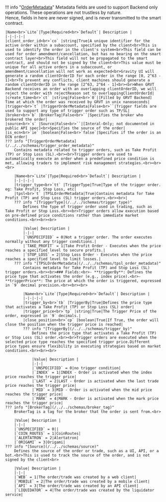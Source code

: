 !!! info "[OrderMetadata](/../../schemas/order_metadata)"
    Metadata fields are used to support Backend only operations. These operations are not trustless by nature.<br>Hence, fields in here are never signed, and is never transmitted to the smart contract.<br>

    |Name<br>`Lite`|Type|Required<br>`Default`| Description |
    |-|-|-|-|
    |client_order_id<br>`co` |string|True|A unique identifier for the active order within a subaccount, specified by the client<br>This is used to identify the order in the client's system<br>This field can be used for order amendment/cancellation, but has no bearing on the smart contract layer<br>This field will not be propagated to the smart contract, and should not be signed by the client<br>This value must be unique for all active orders in a subaccount, or amendment/cancellation will not work as expected<br>Gravity UI will generate a random clientOrderID for each order in the range [0, 2^63 - 1]<br>To prevent any conflicts, client machines should generate a random clientOrderID in the range [2^63, 2^64 - 1]<br><br>When GRVT Backend receives an order with an overlapping clientOrderID, we will reject the order with rejectReason set to overlappingClientOrderId|
    |create_time<br>`ct` |string|False<br>`0`|[Filled by GRVT Backend] Time at which the order was received by GRVT in unix nanoseconds|
    |trigger<br>`t` |TriggerOrderMetadata|False<br>``|Trigger fields are used to support any type of trigger order such as TP/SL|
    |broker<br>`b` |BrokerTag|False<br>``|Specifies the broker who brokered the order|
    |source<br>`s` |Source|False<br>``|[Interal-Only; not documented in public API spec]<br>Specifies the source of the order|
    |is_ecn<br>`ie` |boolean|False<br>`false`|Specifies if the order is an ECN order|
    ??? info "[TriggerOrderMetadata](/../../schemas/trigger_order_metadata)"
        Contains metadata related to trigger orders, such as Take Profit (TP) or Stop Loss (SL).<br><br>Trigger orders are used to automatically execute an order when a predefined price condition is met, allowing traders to implement risk management strategies.<br><br><br>

        |Name<br>`Lite`|Type|Required<br>`Default`| Description |
        |-|-|-|-|
        |trigger_type<br>`tt` |TriggerType|True|Type of the trigger order. eg: Take Profit, Stop Loss, etc|
        |tpsl<br>`t` |TPSLOrderMetadata|True|Contains metadata for Take Profit (TP) and Stop Loss (SL) trigger orders.<br><br>|
        ??? info "[TriggerType](/../../schemas/trigger_type)"
            Defines the type of trigger order used in trading, such as Take Profit or Stop Loss.<br><br>Trigger orders allow execution based on pre-defined price conditions rather than immediate market conditions.<br><br><br>

            |Value| Description |
            |-|-|
            |`UNSPECIFIED` = 0|Not a trigger order. The order executes normally without any trigger conditions.|
            |`TAKE_PROFIT` = 1|Take Profit Order - Executes when the price reaches a specified level to secure profits.|
            |`STOP_LOSS` = 2|Stop Loss Order - Executes when the price reaches a specified level to limit losses.|
        ??? info "[TPSLOrderMetadata](/../../schemas/tpsl_order_metadata)"
            Contains metadata for Take Profit (TP) and Stop Loss (SL) trigger orders.<br><br>### Fields:<br>- **triggerBy**: Defines the price type that activates the order (e.g., index price).<br>- **triggerPrice**: The price at which the order is triggered, expressed in `9` decimal precision.<br><br><br>

            |Name<br>`Lite`|Type|Required<br>`Default`| Description |
            |-|-|-|-|
            |trigger_by<br>`tb` |TriggerBy|True|Defines the price type that activates a Take Profit (TP) or Stop Loss (SL) order|
            |trigger_price<br>`tp` |string|True|The Trigger Price of the order, expressed in `9` decimals.|
            |close_position<br>`cp` |boolean|True|If True, the order will close the position when the trigger price is reached|
            ??? info "[TriggerBy](/../../schemas/trigger_by)"
                Defines the price type that activates a Take Profit (TP) or Stop Loss (SL) order.<br><br>Trigger orders are executed when the selected price type reaches the specified trigger price.Different price types ensure flexibility in executing strategies based on market conditions.<br><br><br>

                |Value| Description |
                |-|-|
                |`UNSPECIFIED` = 0|no trigger condition|
                |`INDEX` = 1|INDEX - Order is activated when the index price reaches the trigger price|
                |`LAST` = 2|LAST - Order is activated when the last trade price reaches the trigger price|
                |`MID` = 3|MID - Order is activated when the mid price reaches the trigger price|
                |`MARK` = 4|MARK - Order is activated when the mark price reaches the trigger price|
    ??? info "[BrokerTag](/../../schemas/broker_tag)"
        BrokerTag is a tag for the broker that the order is sent from.<br>

        |Value| Description |
        |-|-|
        |`UNSPECIFIED` = 0||
        |`COIN_ROUTES` = 1|CoinRoutes|
        |`ALERTATRON` = 2|Alertatron|
        |`ORIGAMI` = 3|Origami|
    ??? info "[Source](/../../schemas/source)"
        Defines the source of the order or trade, such as a UI, API, or a bot.<br>This is used to track the source of the order, and is not signed by the client<br>

        |Value| Description |
        |-|-|
        |`WEB` = 1|The order/trade was created by a web client|
        |`MOBILE` = 2|The order/trade was created by a mobile client|
        |`API` = 3|The order/trade was created by an API client|
        |`LIQUIDATOR` = 4|The order/trade was created by the liquidator service|
